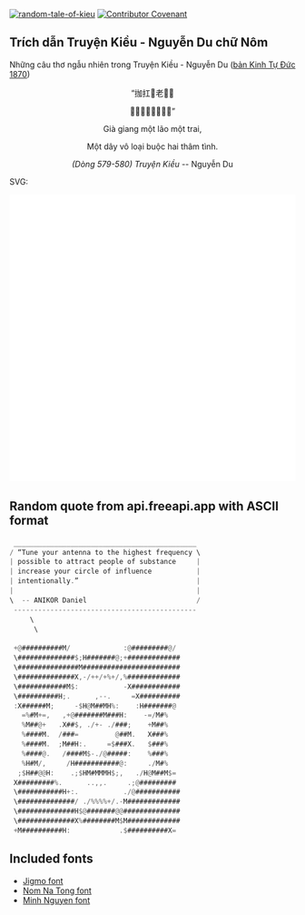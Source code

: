 [![random-tale-of-kieu](https://github.com/huuquyet/random-tale-of-kieu/actions/workflows/random-tale-of-kieu.yml/badge.svg)](https://github.com/huuquyet/random-tale-of-kieu/actions/workflows/random-tale-of-kieu.yml)
[![Contributor Covenant](https://img.shields.io/badge/Contributor%20Covenant-2.1-4baaaa.svg)](.github/CODE_OF_CONDUCT.md "Contributor Covenant 2.1")

## Trích dẫn Truyện Kiều - Nguyễn Du chữ Nôm

Những câu thơ ngẫu nhiên trong Truyện Kiều - Nguyễn Du ([bản Kinh Tự Đức 1870](https://vi.wikisource.org/wiki/Truy%E1%BB%87n_Ki%E1%BB%81u_(b%E1%BA%A3n_Kinh_T%E1%BB%B1_%C4%90%E1%BB%A9c_1870)))

<div align="center">
<!-- START_KIEU -->
      <p class="nom">“拁扛󰜋老󰜋𤳇</p>
      <p class="nom">󰜋𦀊無類纀𠄩深情”</p>
      <p class="quocngu">Già giang một lão một trai,</p>
      <p class="quocngu">Một dây vô loại buộc hai thâm tình.</p>
      <p class="author"><i>(Dòng 579-580) Truyện Kiều</i> -- Nguyễn Du</p>
<!-- END_KIEU -->
</div>

SVG:

<div align="center">
  <img src="./assets/random-kieu.svg" alt="The Tale of Kieu - Nguyen Du">
</div>

## Random quote from api.freeapi.app with ASCII format

<!-- START_QUOTE -->
```rust
 _____________________________________________
/ “Tune your antenna to the highest frequency \
| possible to attract people of substance     |
| increase your circle of influence           |
| intentionally.”                             |
|                                             |
\  -- ANIKOR Daniel                           /
 ---------------------------------------------
     \
      \

 +@##########M/             :@#########@/
 \##############$;H#######@;+#############
 \###############M########################
 \##############X,-/++/+%+/,%#############
 \############M$:           -X############
 \##########H;.      ,--.     =X##########
 :X######M;     -$H@M##MH%:    :H#######@
   =%#M+=,   ,+@#######M###H:    -=/M#%
   %M##@+   .X##$, ./+- ./###;    +M##%
   %####M.  /###=         @##M.   X###%
   %####M.  ;M##H:.     =$###X.   $###%
   %####@.   /####M$-./@#####:    %###%
   %H#M/,     /H###########@:     ./M#%
  ;$H##@@H:    .;$HM#MMMH$;,   ./H@M##M$=
 X#########%.      ..,,.     .;@#########
 \###########H+:.           ./@###########
 \##############/ ./%%%%+/.-M#############
 \##############H$@#######@@##############
 \##############X%########M$M#############
 +M##########H:            .$##########X=
```
<!-- END_QUOTE -->

## Included fonts

- [Jigmo font](https://github.com/kamichikoichi/jigmo)
- [Nom Na Tong font](https://github.com/nomfoundation/font)
- [Minh Nguyen font](https://github.com/TKYKmori/Minh-Nguyen)
